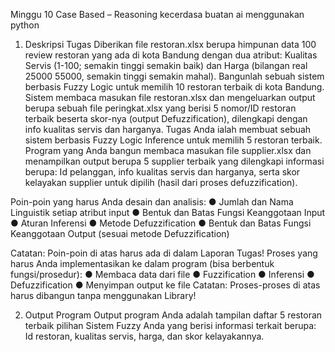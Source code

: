 Minggu 10 Case Based – Reasoning kecerdasa buatan ai menggunakan python 
1. Deskripsi Tugas 
Diberikan file restoran.xlsx berupa himpunan data 100 review restoran yang ada di kota Bandung 
dengan dua atribut: Kualitas Servis (1-100; semakin tinggi semakin baik) dan Harga (bilangan real 25000
55000, semakin tinggi semakin mahal). Bangunlah sebuah sistem berbasis Fuzzy Logic untuk memilih 10 
restoran terbaik di kota Bandung. Sistem membaca masukan file restoran.xlsx dan mengeluarkan output 
berupa sebuah file peringkat.xlsx yang berisi 5 nomor/ID restoran terbaik beserta skor-nya (output 
Defuzzification), dilengkapi dengan info kualitas servis dan harganya. 
Tugas Anda ialah membuat sebuah sistem berbasis Fuzzy Logic Inference untuk memilih 5 restoran 
terbaik. Program yang Anda bangun membaca masukan file supplier.xlsx dan menampilkan output berupa 
5 supplier terbaik yang dilengkapi informasi berupa: Id pelanggan, info kualitas servis dan harganya, 
serta skor kelayakan supplier untuk dipilih (hasil dari proses defuzzification).  

Poin-poin yang harus Anda desain dan analisis: 
● Jumlah dan Nama Linguistik setiap atribut input 
● Bentuk dan Batas Fungsi Keanggotaan Input 
● Aturan Inferensi 
● Metode Defuzzification 
● Bentuk dan Batas Fungsi Keanggotaan Output (sesuai metode Defuzzification) 

Catatan: Poin-poin di atas harus ada di dalam Laporan Tugas! 
Proses yang harus Anda implementasikan ke dalam program (bisa berbentuk fungsi/prosedur): 
● Membaca data dari file 
● Fuzzification 
● Inferensi 
● Defuzzification 
● Menyimpan output ke file 
Catatan: Proses-proses di atas harus dibangun tanpa menggunakan Library!

2. Output Program 
Output program Anda adalah tampilan daftar 5 restoran terbaik pilihan Sistem Fuzzy Anda yang berisi 
informasi terkait berupa: Id restoran, kualitas servis, harga, dan skor kelayakannya.
